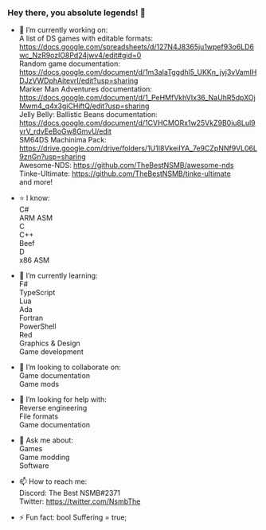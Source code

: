 ### Hey there, you absolute legends! 👋

- 🔭 I’m currently working on: <br />
A list of DS games with editable formats: https://docs.google.com/spreadsheets/d/127N4J8365ju1wpef93o6LD6wc_NzR9ozlO8Pd24jwv4/edit#gid=0 <br />
Random game documentation: https://docs.google.com/document/d/1m3aIaTggdhl5_UKKn_jyj3vVamIHDJzVWDphAitevrI/edit?usp=sharing <br />
Marker Man Adventures documentation: https://docs.google.com/document/d/1_PeHMfVkhVIx36_NaUhR5dpXOjMwm4_q4x3giCHiftQ/edit?usp=sharing <br />
Jelly Belly: Ballistic Beans documentation: https://docs.google.com/document/d/1CVHCMORx1w25VkZ9B0iu8Lul9yrV_rdvEeBoGw8GmvU/edit <br />
SM64DS Machinima Pack: https://drive.google.com/drive/folders/1U1I8VkeiIYA_7e9CZpNNf9VL06L9znGn?usp=sharing <br />
Awesome-NDS: https://github.com/TheBestNSMB/awesome-nds <br />
Tinke-Ultimate: https://github.com/TheBestNSMB/tinke-ultimate <br />
and more! <br />

- ⭐ I know: <br />
C# <br />
ARM ASM <br />
C <br />
C++ <br />
Beef <br />
D <br />
x86 ASM <br />

- 🌱 I’m currently learning: <br />
F# <br />
TypeScript <br />
Lua <br />
Ada <br />
Fortran <br />
PowerShell <br />
Red <br />
Graphics & Design <br />
Game development <br />

- 👯 I’m looking to collaborate on: <br />
Game documentation <br />
Game mods <br />

- 🤔 I’m looking for help with: <br />
Reverse engineering <br />
File formats <br />
Game documentation <br />

- 💬 Ask me about: <br />
Games <br />
Game modding <br />
Software <br />

- 📫 How to reach me: <br />
Discord: The Best NSMB#2371 <br />
Twitter: https://twitter.com/NsmbThe <br />

- ⚡ Fun fact:
bool Suffering = true; <br />
